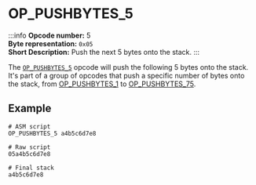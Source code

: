 # OP_PUSHBYTES_5
:::info
**Opcode number:** 5  
**Byte representation:** `0x05`  
**Short Description:** Push the next 5 bytes onto the stack. 
:::

The [`OP_PUSHBYTES_5`](./OP_PUSHBYTES_5.md) opcode will push the following 5 bytes onto the stack. It's part of a group of opcodes that push a specific number of bytes onto the stack, from [OP_PUSHBYTES_1](./OP_PUSHBYTES_1.md) to [OP_PUSHBYTES_75](./OP_PUSHBYTES_75.md).

## Example
```shell
# ASM script
OP_PUSHBYTES_5 a4b5c6d7e8

# Raw script
05a4b5c6d7e8

# Final stack
a4b5c6d7e8
```

